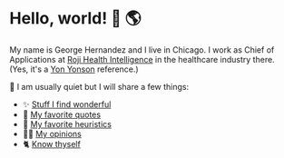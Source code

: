 # Hello, world! 👋 🌎

My name is George Hernandez and I live in Chicago. I work as Chief of Applications at [Roji Health Intelligence](https://rojihealthintel.com) in the healthcare industry there. (Yes, it's a [Yon Yonson](https://en.wikipedia.org/wiki/Yon_Yonson) reference.)

🦊 I am usually quiet but I will share a few things:

- ✨ [Stuff I find wonderful](Wonderful.md)
- 💬 [My favorite quotes](Quotes.md)
- 🌱 [My favorite heuristics](Heuristics.md)
- 🤌🏽 [My opinions](Opinions.md)
- 🐈 [Know thyself](KnowThyself.md)

<!--
**GeorgeHernandez/GeorgeHernandez** is a ✨ _special_ ✨ repository because its `README.md` (this file) appears on your GitHub profile.

Here are some ideas to get you started:

- 🔭 I’m currently working on ...
- 🌱 I’m currently learning ...
- 👯 I’m looking to collaborate on ...
- 🤔 I’m looking for help with ...
- 💬 Ask me about ...
- 📫 How to reach me: ...
- 😄 Pronouns: ...
- ⚡ Fun fact: ...
-->
